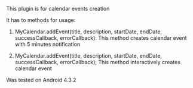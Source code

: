 This plugin is for calendar events creation

It has to methods for usage:

1. MyCalendar.addEvent(title, description, startDate, endDate, successCallback, errorCallback):
This method creates calendar event with 5 minutes notification

2. MyCalendar.addEvent(title, description, startDate, endDate, successCallback, errorCallback);
This method interactively creates calendar event

Was tested on Android 4.3.2

